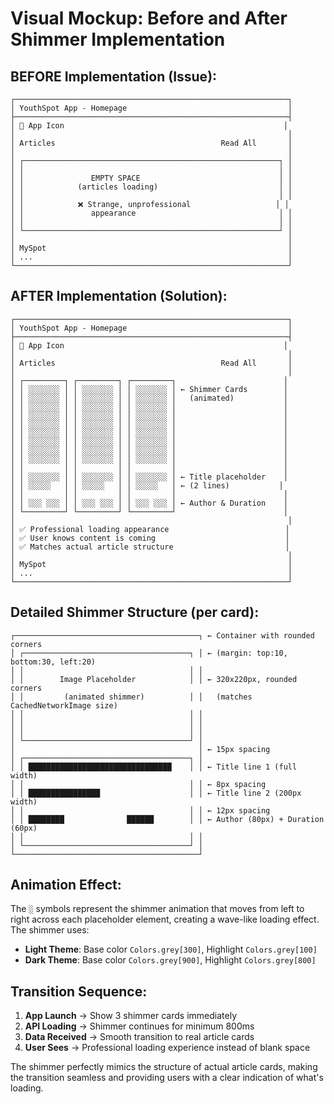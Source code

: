 # Visual Mockup: Before and After Shimmer Implementation

## BEFORE Implementation (Issue):
```
┌─────────────────────────────────────────────────────────────┐
│ YouthSpot App - Homepage                                    │
├─────────────────────────────────────────────────────────────┤
│ 📱 App Icon                                                 │
│                                                             │
│ Articles                                     Read All       │
│                                                             │
│ ┌─────────────────────────────────────────────────────────┐ │
│ │                                                         │ │
│ │               EMPTY SPACE                               │ │
│ │            (articles loading)                           │ │
│ │                                                         │ │
│ │            ❌ Strange, unprofessional                   │ │
│ │               appearance                                │ │
│ │                                                         │ │
│ └─────────────────────────────────────────────────────────┘ │
│                                                             │
│ MySpot                                                      │
│ ...                                                         │
└─────────────────────────────────────────────────────────────┘
```

## AFTER Implementation (Solution):
```
┌─────────────────────────────────────────────────────────────┐
│ YouthSpot App - Homepage                                    │
├─────────────────────────────────────────────────────────────┤
│ 📱 App Icon                                                 │
│                                                             │
│ Articles                                     Read All       │
│                                                             │
│ ┌─────────┐ ┌─────────┐ ┌─────────┐                        │
│ │ ░░░░░░░ │ │ ░░░░░░░ │ │ ░░░░░░░ │ ← Shimmer Cards        │
│ │ ░░░░░░░ │ │ ░░░░░░░ │ │ ░░░░░░░ │   (animated)           │
│ │ ░░░░░░░ │ │ ░░░░░░░ │ │ ░░░░░░░ │                        │
│ │ ░░░░░░░ │ │ ░░░░░░░ │ │ ░░░░░░░ │                        │
│ │ ░░░░░░░ │ │ ░░░░░░░ │ │ ░░░░░░░ │                        │
│ │ ░░░░░░░ │ │ ░░░░░░░ │ │ ░░░░░░░ │                        │
│ │ ░░░░░░░ │ │ ░░░░░░░ │ │ ░░░░░░░ │                        │
│ │ ░░░░░░░ │ │ ░░░░░░░ │ │ ░░░░░░░ │                        │
│ │ ░░░░░░░ │ │ ░░░░░░░ │ │ ░░░░░░░ │                        │
│ │         │ │         │ │         │                        │
│ │ ░░░░░░░ │ │ ░░░░░░░ │ │ ░░░░░░░ │ ← Title placeholder    │
│ │ ░░░░░   │ │ ░░░░░   │ │ ░░░░░   │ ← (2 lines)           │
│ │         │ │         │ │         │                        │
│ │ ░░░ ░░░ │ │ ░░░ ░░░ │ │ ░░░ ░░░ │ ← Author & Duration    │
│ └─────────┘ └─────────┘ └─────────┘                        │
│                                                             │
│ ✅ Professional loading appearance                          │
│ ✅ User knows content is coming                             │
│ ✅ Matches actual article structure                         │
│                                                             │
│ MySpot                                                      │
│ ...                                                         │
└─────────────────────────────────────────────────────────────┘
```

## Detailed Shimmer Structure (per card):

```
┌─────────────────────────────────────────┐ ← Container with rounded corners
│ ┌─────────────────────────────────────┐ │ ← (margin: top:10, bottom:30, left:20)
│ │                                     │ │
│ │        Image Placeholder            │ │ ← 320x220px, rounded corners
│ │         (animated shimmer)          │ │   (matches CachedNetworkImage size)
│ │                                     │ │
│ │                                     │ │
│ │                                     │ │
│ └─────────────────────────────────────┘ │
│                                         │ ← 15px spacing
│ ┌─────────────────────────────────────┐ │
│ │ ████████████████████████████████    │ │ ← Title line 1 (full width)
│ │                                     │ │ ← 8px spacing  
│ │ ████████████████                    │ │ ← Title line 2 (200px width)
│ │                                     │ │ ← 12px spacing
│ │ ████████              ██████        │ │ ← Author (80px) + Duration (60px)
│ │                                     │ │
│ └─────────────────────────────────────┘ │
└─────────────────────────────────────────┘
```

## Animation Effect:
The `░` symbols represent the shimmer animation that moves from left to right across each placeholder element, creating a wave-like loading effect. The shimmer uses:

- **Light Theme**: Base color `Colors.grey[300]`, Highlight `Colors.grey[100]`
- **Dark Theme**: Base color `Colors.grey[900]`, Highlight `Colors.grey[800]`

## Transition Sequence:
1. **App Launch** → Show 3 shimmer cards immediately
2. **API Loading** → Shimmer continues for minimum 800ms
3. **Data Received** → Smooth transition to real article cards
4. **User Sees** → Professional loading experience instead of blank space

The shimmer perfectly mimics the structure of actual article cards, making the transition seamless and providing users with a clear indication of what's loading.